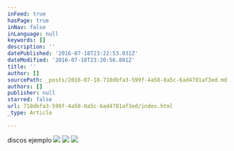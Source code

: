```yaml
---
inFeed: true
hasPage: true
inNav: false
inLanguage: null
keywords: []
description: ''
datePublished: '2016-07-18T23:22:53.031Z'
dateModified: '2016-07-18T23:20:56.881Z'
title: ''
author: []
sourcePath: _posts/2016-07-18-718dbfa3-599f-4a58-8a5c-6ad4781af3ed.md
authors: []
publisher: null
starred: false
url: 718dbfa3-599f-4a58-8a5c-6ad4781af3ed/index.html
_type: Article

---
```

discos ejemplo
![](https://the-grid-user-content.s3-us-west-2.amazonaws.com/1059de5c-a0c2-4e74-9e4c-a2e40a5a0746.png)
![](https://the-grid-user-content.s3-us-west-2.amazonaws.com/d90c928f-d3a1-453c-b7f3-45f3461dcb4f.png)
![](https://the-grid-user-content.s3-us-west-2.amazonaws.com/ad217067-0640-46b9-af31-a134ca0717b7.png)